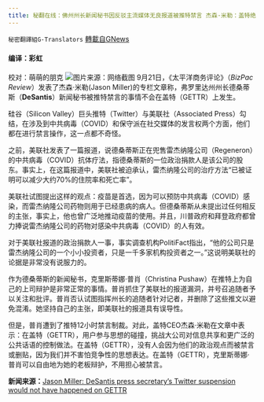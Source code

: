 ```yaml
---
title: 秘翻在线：佛州州长新闻秘书因反驳主流媒体无良报道被推特禁言 杰森·米勒：盖特绝不如此
---
```

`秘密翻譯組G-Translators` [轉載自GNews](https://gnews.org/zh-hans/1547085/)

#### 编译：彩虹
校对：萌萌的朋克
![](https://assets.gnews.org/wp-content/uploads/2021/09/4-41.jpg)图片来源：网络截图
9月21日，《太平洋商务评论》（*BizPac Review*）发表了杰森·米勒(Jason Miller)的专栏文章称，弗罗里达州州长德桑蒂斯（**DeSantis**）新闻秘书被推特禁言的事情不会在盖特（GETTR）上发生。

硅谷（Silicon Valley）巨头推特（Twitter）与美联社（Associated Press）勾结，在涉及到中共病毒（COVID）和保守派在社交媒体的发言权两个方面，他们都在进行禁言操作，这一点都不奇怪。

之前，美联社发表了一篇报道，说德桑蒂斯正在兜售雷杰纳隆公司（Regeneron）的中共病毒（COVID）抗体疗法，指德桑蒂斯的一位政治捐款人是该公司的股东。事实上，在这篇报道中，美联社被迫承认，雷杰纳隆公司的治疗方法“已被证明可以减少大约70%的住院率和死亡率”。

美联社试图提出这样的观点：疫苗是首选，因为可以预防中共病毒（COVID）感染，而雷杰纳隆公司药物则用于已经患病的病人。但德桑蒂斯从未提出过任何相反的主张，事实上，他也曾广泛地推动疫苗的使用。并且，川普政府和拜登政府都曾力捧说雷杰纳隆公司的药物对感染中共病毒（COVID）的人有效。

对于美联社报道的政治捐款人一事，事实调查机构PolitiFact指出，“他的公司只是雷杰纳隆公司的一个小小投资者，只是一千多家机构投资者之一。”这说明美联社的论据是非常没有说服力的。

作为德桑蒂斯的新闻秘书，克里斯蒂娜·普肖（Christina Pushaw）在推特上为自己的上司辩护是非常正常的事情。普肖抓住了美联社的报道漏洞，并号召追随者予以关注和批评。普肖否认试图指挥州长的追随者针对记者，并删除了这些推文以避免混淆。她坚持自己的主张，即美联社的报道具有误导性。

但是，普肖遭到了推特12小时禁言制裁。对此，盖特CEO杰森·米勒在文章中表示：在盖特（GETTR），用户参与思想的碰撞，挑战大公司对信息共享和更广泛的公共话语的控制做法。在盖特（GETTR），没有人会因为他们的政治观点而被禁言或删贴，因为我们并不害怕竞争性的思想表达。在盖特（GETTR），克里斯蒂娜·普肖可以自由地为她的老板辩护，不用担心被禁言。

**新闻来源：**[Jason Miller: DeSantis press secretary’s Twitter suspension would not have happened on GETTR](https://www.bizpacreview.com/2021/09/21/jason-miller-desantis-press-secretarys-twitter-suspension-would-not-have-happened-on-gettr-1137767/)
